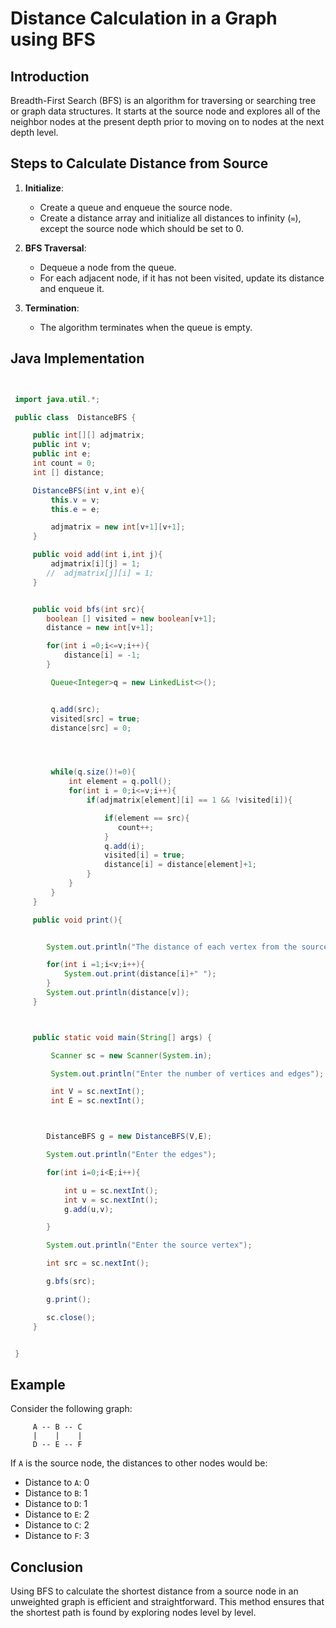 # Distance Calculation in a Graph using BFS

## Introduction

Breadth-First Search (BFS) is an algorithm for traversing or searching tree or graph data structures. It starts at the source node and explores all of the neighbor nodes at the present depth prior to moving on to nodes at the next depth level.

## Steps to Calculate Distance from Source

1. **Initialize**:

   - Create a queue and enqueue the source node.
   - Create a distance array and initialize all distances to infinity (`∞`), except the source node which should be set to 0.

2. **BFS Traversal**:

   - Dequeue a node from the queue.
   - For each adjacent node, if it has not been visited, update its distance and enqueue it.

3. **Termination**:
   - The algorithm terminates when the queue is empty.

## Java Implementation

```java


 import java.util.*;

 public class  DistanceBFS {

     public int[][] adjmatrix;
     public int v;
     public int e;
     int count = 0;
     int [] distance;

     DistanceBFS(int v,int e){
         this.v = v;
         this.e = e;

         adjmatrix = new int[v+1][v+1];
     }

     public void add(int i,int j){
         adjmatrix[i][j] = 1;
        //  adjmatrix[j][i] = 1;
     }


     public void bfs(int src){
        boolean [] visited = new boolean[v+1];
        distance = new int[v+1];

        for(int i =0;i<=v;i++){
            distance[i] = -1;
        }

         Queue<Integer>q = new LinkedList<>();


         q.add(src);
         visited[src] = true;
         distance[src] = 0;




         while(q.size()!=0){
             int element = q.poll();
             for(int i = 0;i<=v;i++){
                 if(adjmatrix[element][i] == 1 && !visited[i]){

                     if(element == src){
                        count++;
                     }
                     q.add(i);
                     visited[i] = true;
                     distance[i] = distance[element]+1;
                 }
             }
         }
     }

     public void print(){


        System.out.println("The distance of each vertex from the source vertex is:");

        for(int i =1;i<v;i++){
            System.out.print(distance[i]+" ");
        }
        System.out.println(distance[v]);
     }



     public static void main(String[] args) {

         Scanner sc = new Scanner(System.in);

         System.out.println("Enter the number of vertices and edges");

         int V = sc.nextInt();
         int E = sc.nextInt();



        DistanceBFS g = new DistanceBFS(V,E);

        System.out.println("Enter the edges");

        for(int i=0;i<E;i++){

            int u = sc.nextInt();
            int v = sc.nextInt();
            g.add(u,v);

        }

        System.out.println("Enter the source vertex");

        int src = sc.nextInt();

        g.bfs(src);

        g.print();

        sc.close();
     }


 }

```

## Example

Consider the following graph:

```
     A -- B -- C
     |    |    |
     D -- E -- F
```

If `A` is the source node, the distances to other nodes would be:

- Distance to `A`: 0
- Distance to `B`: 1
- Distance to `D`: 1
- Distance to `E`: 2
- Distance to `C`: 2
- Distance to `F`: 3

## Conclusion

Using BFS to calculate the shortest distance from a source node in an unweighted graph is efficient and straightforward. This method ensures that the shortest path is found by exploring nodes level by level.
